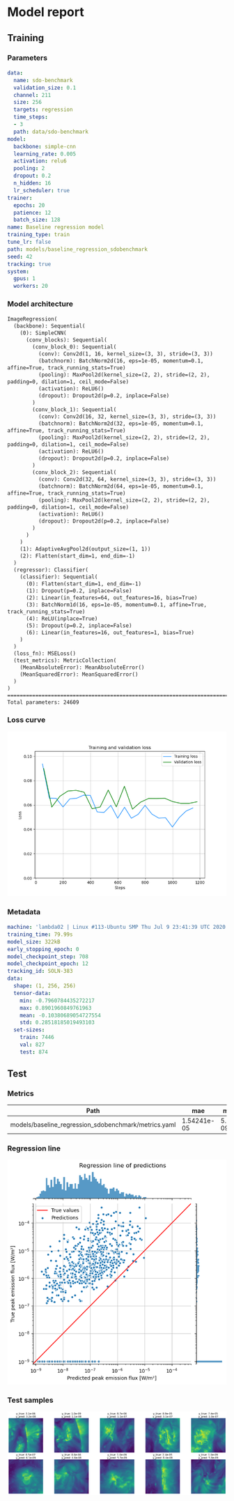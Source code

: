 # Model report
## Training
### Parameters
```yaml
data:
  name: sdo-benchmark
  validation_size: 0.1
  channel: 211
  size: 256
  targets: regression
  time_steps:
  - 3
  path: data/sdo-benchmark
model:
  backbone: simple-cnn
  learning_rate: 0.005
  activation: relu6
  pooling: 2
  dropout: 0.2
  n_hidden: 16
  lr_scheduler: true
trainer:
  epochs: 20
  patience: 12
  batch_size: 128
name: Baseline regression model
training_type: train
tune_lr: false
path: models/baseline_regression_sdobenchmark
seed: 42
tracking: true
system:
  gpus: 1
  workers: 20
```
### Model architecture
```
ImageRegression(
  (backbone): Sequential(
    (0): SimpleCNN(
      (conv_blocks): Sequential(
        (conv_block_0): Sequential(
          (conv): Conv2d(1, 16, kernel_size=(3, 3), stride=(3, 3))
          (batchnorm): BatchNorm2d(16, eps=1e-05, momentum=0.1, affine=True, track_running_stats=True)
          (pooling): MaxPool2d(kernel_size=(2, 2), stride=(2, 2), padding=0, dilation=1, ceil_mode=False)
          (activation): ReLU6()
          (dropout): Dropout2d(p=0.2, inplace=False)
        )
        (conv_block_1): Sequential(
          (conv): Conv2d(16, 32, kernel_size=(3, 3), stride=(3, 3))
          (batchnorm): BatchNorm2d(32, eps=1e-05, momentum=0.1, affine=True, track_running_stats=True)
          (pooling): MaxPool2d(kernel_size=(2, 2), stride=(2, 2), padding=0, dilation=1, ceil_mode=False)
          (activation): ReLU6()
          (dropout): Dropout2d(p=0.2, inplace=False)
        )
        (conv_block_2): Sequential(
          (conv): Conv2d(32, 64, kernel_size=(3, 3), stride=(3, 3))
          (batchnorm): BatchNorm2d(64, eps=1e-05, momentum=0.1, affine=True, track_running_stats=True)
          (pooling): MaxPool2d(kernel_size=(2, 2), stride=(2, 2), padding=0, dilation=1, ceil_mode=False)
          (activation): ReLU6()
          (dropout): Dropout2d(p=0.2, inplace=False)
        )
      )
    )
    (1): AdaptiveAvgPool2d(output_size=(1, 1))
    (2): Flatten(start_dim=1, end_dim=-1)
  )
  (regressor): Classifier(
    (classifier): Sequential(
      (0): Flatten(start_dim=1, end_dim=-1)
      (1): Dropout(p=0.2, inplace=False)
      (2): Linear(in_features=64, out_features=16, bias=True)
      (3): BatchNorm1d(16, eps=1e-05, momentum=0.1, affine=True, track_running_stats=True)
      (4): ReLU(inplace=True)
      (5): Dropout(p=0.2, inplace=False)
      (6): Linear(in_features=16, out_features=1, bias=True)
    )
  )
  (loss_fn): MSELoss()
  (test_metrics): MetricCollection(
    (MeanAbsoluteError): MeanAbsoluteError()
    (MeanSquaredError): MeanSquaredError()
  )
)
================================================================================
Total parameters: 24609
```
### Loss curve
![Loss curve](train_plots/loss_curve.png 'Loss curve')

### Metadata
```yaml
machine: 'lambda02 | Linux #113-Ubuntu SMP Thu Jul 9 23:41:39 UTC 2020 | 10 cores @ 4120.00Mhz | RAM 126 GB | 2x TITAN RTX'
training_time: 79.99s
model_size: 322kB
early_stopping_epoch: 0
model_checkpoint_step: 708
model_checkpoint_epoch: 12
tracking_id: SOLN-383
data:
  shape: (1, 256, 256)
  tensor-data:
    min: -0.7960784435272217
    max: 0.8901960849761963
    mean: -0.10380689054727554
    std: 0.28518185019493103
  set-sizes:
    train: 7446
    val: 827
    test: 874
```
## Test
### Metrics
| Path                                                 | mae         | mse     |
|------------------------------------------------------|-------------|---------|
| models/baseline_regression_sdobenchmark/metrics.yaml | 1.54241e-05 | 5.1e-09 |

### Regression line
![Regression line](test_plots/regression_line.png 'Regression line')

### Test samples
![Test samples](test_plots/test_samples.png 'Test samples')

